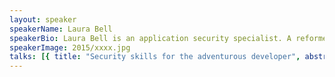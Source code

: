 ```yaml
---
layout: speaker
speakerName: Laura Bell
speakerBio: Laura Bell is an application security specialist. A reformed software developer and penetration tester she has spent most of the past decade doing bad things to nice people's code. Now she runs SafeStack, a specialist security consultancy that aims to help developers like you protect themselves and their creations online from people like her. An amateur python developer, known troublemaker and occasional gamer, Laura lives in Auckland, New Zealand with her husband and daughter.
speakerImage: 2015/xxxx.jpg
talks: [{ title: "Security skills for the adventurous developer", abstract: "So the internet is an evil place filled with terrible people who want to do you and your beautiful code creations harm?</p><p>Oh dear..so what now?</p><p>Knowing that you need to care about security is an awesome first step on your adventure but sometimes you need a little extra help knowing what to do about it. Let's go on that adventure together. Let's learn how to change the way we approach software development to bring security in from the beginning. In this talk I will teach you essential skills to develop amazing secure software, without getting in the way of the crazy innovation and creativity that leads to wonderful applications.</p><p>Think of this talk as security survival skills for awesome developers - just like you.", link: 'https://www.youtube.com/embed/' }]
---
```

